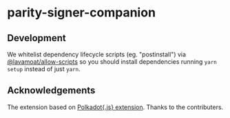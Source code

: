 # parity-signer-companion

## Development

We whitelist dependency lifecycle scripts (eg. "postinstall") via [@lavamoat/allow-scripts](https://github.com/LavaMoat/LavaMoat/tree/main/packages/allow-scripts) so you should install dependencies running `yarn setup` instead of just `yarn`.

## Acknowledgements

The extension based on [Polkadot{.js} extension](https://github.com/polkadot-js/extension). Thanks to the contributers.
